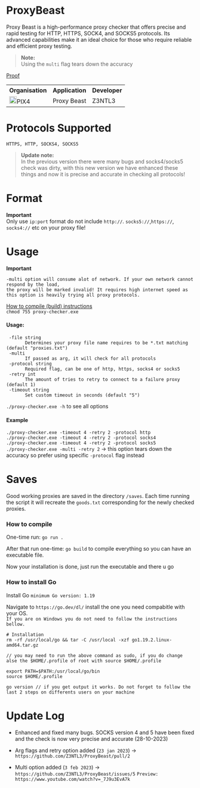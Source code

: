 # ProxyBeast


Proxy Beast is a high-performance proxy checker that offers precise and rapid testing for HTTP, HTTPS, SOCK4, and SOCKS5 protocols. Its advanced capabilities make it an ideal choice for those who require reliable and efficient proxy testing.
> **Note:**<br>Using the ``multi`` flag tears down the accuracy

<a href="https://www.youtube.com/watch?v=Me-kgUIcb84"> Proof</a> 
<table><tr><th>Organisation</th><th>Application</th><th>Developer</th></tr><tr><td><img src="https://media.discordapp.net/attachments/956310840464773200/968964843333877830/logopix4.png" width="20">PIX4</td><td>Proxy Beast</td><td>Z3NTL3</td></tr></table>

# Protocols Supported
`HTTPS, HTTP, SOCKS4, SOCKS5`

> **Update note:**<br>
> In the previous version there were many bugs and socks4/socks5 check was dirty,
with this new version we have enhanced these things and now it is precise and accurate in checking all protocols!

# Format

**Important**<br>
Only use `ip:port` format do not include `http://`. `socks5://`,`https://`, `socks4://` etc on your proxy file!

# Usage

**Important**<br>

```
-multi option will consume alot of network. If your own network cannot respond by the load,
the proxy will be marked invalid! It requires high internet speed as this option is heavily trying all proxy protocols.
```

<a href="https://github.com/Z3NTL3/ProxyBeast#saves">How to compile (build) instructions</a><br>
`chmod 755 proxy-checker.exe`<br>

#### Usage:

```
 -file string
       Determines your proxy file name requires to be *.txt matching (default "proxies.txt")
 -multi
       If passed as arg, it will check for all protocols
 -protocol string
       Required flag, can be one of http, https, socks4 or socks5
 -retry int
       The amount of tries to retry to connect to a failure proxy (default 1)
 -timeout string
       Set custom timeout in seconds (default "5")
```

`./proxy-checker.exe -h` to see all options

#### Example

`./proxy-checker.exe -timeout 4 -retry 2 -protocol http`<br>
`./proxy-checker.exe -timeout 4 -retry 2 -protocol socks4`<br>
`./proxy-checker.exe -timeout 4 -retry 2 -protocol socks5`<br>
`./proxy-checker.exe -multi -retry 2` -> this option tears down the accuracy so prefer using specific ``-protocol`` flag instead

# Saves

Good working proxies are saved in the directory `/saves`. Each time running the script it will recreate the `goods.txt` corresponding for the newly checked proxies.

### How to compile

One-time run:
`go run .`

After that run one-time:
`go build` to compile everything so you can have an executable file.

Now your installation is done, just run the executable and there u go

### How to install Go

Install Go `minimum Go version: 1.19`

Navigate to `https://go.dev/dl/` install the one you need compabitle with your OS.<br>
`If you are on Windows you do not need to follow the instructions bellow.`

```
# Installation
rm -rf /usr/local/go && tar -C /usr/local -xzf go1.19.2.linux-amd64.tar.gz

// you may need to run the above command as sudo, if you do change alse the $HOME/.profile of root with source $HOME/.profile

export PATH=$PATH:/usr/local/go/bin
source $HOME/.profile

go version // if you get output it works. Do not forget to follow the last 2 steps on differents users on your machine
```

# Update Log

- Enhanced and fixed many bugs. SOCKS version 4 and 5 have been fixed and the check is now very precise and accurate (28-10-2023)

- Arg flags and retry option added (`23 jan 2023`) -> `https://github.com/Z3NTL3/ProxyBeast/pull/2`
- Multi option added (`3 feb 2023`) -> `https://github.com/Z3NTL3/ProxyBeast/issues/5` ``Preview: https://www.youtube.com/watch?v=_7J9u3EvA7k``
